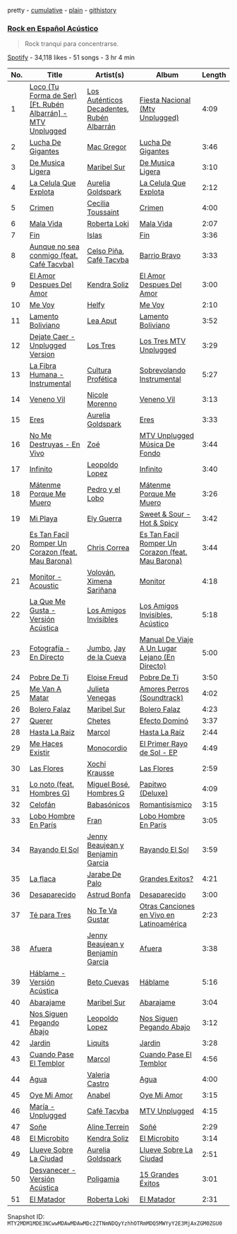 pretty - [cumulative](/playlists/cumulative/37i9dQZF1DX7eS6Eu8zMZN.md) - [plain](/playlists/plain/37i9dQZF1DX7eS6Eu8zMZN) - [githistory](https://github.githistory.xyz/mackorone/spotify-playlist-archive/blob/main/playlists/plain/37i9dQZF1DX7eS6Eu8zMZN)

### [Rock en Español Acústico](https://open.spotify.com/playlist/37i9dQZF1DX7eS6Eu8zMZN)

> Rock tranqui para concentrarse.

[Spotify](https://open.spotify.com/user/spotify) - 34,118 likes - 51 songs - 3 hr 4 min

| No. | Title | Artist(s) | Album | Length |
|---|---|---|---|---|
| 1 | [Loco \(Tu Forma de Ser\) \[Ft\. Rubén Albarrán\] \- MTV Unplugged](https://open.spotify.com/track/0639sfoRA7sW4fGS1EzcQu) | [Los Auténticos Decadentes](https://open.spotify.com/artist/3HrbmsYpKjWH1lzhad7alj), [Rubén Albarrán](https://open.spotify.com/artist/7M75Am5m6J934JSviUOGz0) | [Fiesta Nacional \(Mtv Unplugged\)](https://open.spotify.com/album/72XWQY6SO3b4M01tHYsIM7) | 4:09 |
| 2 | [Lucha De Gigantes](https://open.spotify.com/track/0xq83JuGO0zzaUuIAJXKMQ) | [Mac Gregor](https://open.spotify.com/artist/15s9gq5gVKup8mbM2KmawF) | [Lucha De Gigantes](https://open.spotify.com/album/47rUQhjmVyqm9Yut7fegrl) | 3:46 |
| 3 | [De Musica Ligera](https://open.spotify.com/track/4t4WLbLGtGF8SLat7erPRI) | [Maribel Sur](https://open.spotify.com/artist/6RUOKxDTKgQE0baELaHJcf) | [De Musica Ligera](https://open.spotify.com/album/2WBqtI7ilp1ldg2eBIpMLO) | 3:10 |
| 4 | [La Celula Que Explota](https://open.spotify.com/track/0RZ5fW0i0FfCHCpteE5eJG) | [Aurelia Goldspark](https://open.spotify.com/artist/23Vwx4SwKnBo2w3kAL32pW) | [La Celula Que Explota](https://open.spotify.com/album/0q9Zisx8hUfS1HalF2C38m) | 2:12 |
| 5 | [Crimen](https://open.spotify.com/track/4rl7tALHULBjGV7V5gdtaS) | [Cecilia Toussaint](https://open.spotify.com/artist/7a2z7CIBSPqXtuN6NzSpGb) | [Crimen](https://open.spotify.com/album/0z80h27AQ4HeBPrVpYTc2i) | 4:00 |
| 6 | [Mala Vida](https://open.spotify.com/track/6YPVWJkwsO3DgMDR0aPQc0) | [Roberta Loki](https://open.spotify.com/artist/69CSvWqSOjhUXBM8VcgbjB) | [Mala Vida](https://open.spotify.com/album/74fKOeEpG9lrN5AAWGqIit) | 2:07 |
| 7 | [Fin](https://open.spotify.com/track/3yxoXsE9d1DTg6f1TGESig) | [Islas](https://open.spotify.com/artist/0Ey9sUJ5fIAchqOFifarhX) | [Fin](https://open.spotify.com/album/1x2xsNNECv8DSisudpo0Nm) | 3:36 |
| 8 | [Aunque no sea conmigo \(feat\. Café Tacvba\)](https://open.spotify.com/track/199gJ6b1aihvmEqdQZr0qT) | [Celso Piña](https://open.spotify.com/artist/6PmfbeAL7jAauFPNyQ5UPi), [Café Tacvba](https://open.spotify.com/artist/09xj0S68Y1OU1vHMCZAIvz) | [Barrio Bravo](https://open.spotify.com/album/0ZCip2zkf5EGx7j4QeRRUD) | 3:33 |
| 9 | [El Amor Despues Del Amor](https://open.spotify.com/track/2UInWUPg1jiOkXWCBr2CKD) | [Kendra Soliz](https://open.spotify.com/artist/6FhgKnJWJrgcqfDwQHdSyZ) | [El Amor Despues Del Amor](https://open.spotify.com/album/3u8jj80tHV1wlNcrT4QEdI) | 3:00 |
| 10 | [Me Voy](https://open.spotify.com/track/7EEbMTkfPqFVD5ZoLZLYiD) | [Helfy](https://open.spotify.com/artist/66d5Z5OpnmGw4yWdJbmXWm) | [Me Voy](https://open.spotify.com/album/2157W6oC9ZfjzJxRPO4vwO) | 2:10 |
| 11 | [Lamento Boliviano](https://open.spotify.com/track/0mcUQ5mkevgbOpuLDAPTKF) | [Lea Aput](https://open.spotify.com/artist/2LchpIHNCd70zS78KogG0Z) | [Lamento Boliviano](https://open.spotify.com/album/4rYDSfBiuyX4OmHjMRyzLZ) | 3:52 |
| 12 | [Dejate Caer \- Unplugged Version](https://open.spotify.com/track/12J5Y7Ep2WgK91vtop1HHX) | [Los Tres](https://open.spotify.com/artist/4qXIYIWo6wRsN0lZxvgH6S) | [Los Tres MTV Unplugged](https://open.spotify.com/album/5gbgCfKWGatY7WWDKcoGnW) | 3:29 |
| 13 | [La Fibra Humana \- Instrumental](https://open.spotify.com/track/4a5gvEMnfw3OIRmQYyykY1) | [Cultura Profética](https://open.spotify.com/artist/65HuWBUC1d8ty1q6J42Nfi) | [Sobrevolando Instrumental](https://open.spotify.com/album/47OSRvZFU2wRfQy0UX68Xa) | 5:27 |
| 14 | [Veneno Vil](https://open.spotify.com/track/5Tuesi0A7MxD6nU2UoHt00) | [Nicole Morenno](https://open.spotify.com/artist/20qzlrLcHxylJGZUCH0M9T) | [Veneno Vil](https://open.spotify.com/album/0DzCTqhV9LpnFSYYNVAgsE) | 3:13 |
| 15 | [Eres](https://open.spotify.com/track/3bvmQ44nZ2716I9Snc2rh1) | [Aurelia Goldspark](https://open.spotify.com/artist/23Vwx4SwKnBo2w3kAL32pW) | [Eres](https://open.spotify.com/album/6TLzzUALIChbWMAvR95Ktg) | 3:33 |
| 16 | [No Me Destruyas \- En Vivo](https://open.spotify.com/track/2FHJQdcr13LFhQHyrvRFXk) | [Zoé](https://open.spotify.com/artist/6IdtcAwaNVAggwd6sCKgTI) | [MTV Unplugged Música De Fondo](https://open.spotify.com/album/19iPSmKMoGEDaW1CdePOSc) | 3:44 |
| 17 | [Infinito](https://open.spotify.com/track/6vDU3LYv7ElyyDqghIbYNO) | [Leopoldo Lopez](https://open.spotify.com/artist/4eiT8IHB1FaTzRyvkyyI3q) | [Infinito](https://open.spotify.com/album/0lNsHCDXKw0g7uhypZLlm1) | 3:40 |
| 18 | [Mátenme Porque Me Muero](https://open.spotify.com/track/4sVoEFCyerZgHpVuPK4klD) | [Pedro y el Lobo](https://open.spotify.com/artist/46p5O2p6Qi9L0RPB55gzak) | [Mátenme Porque Me Muero](https://open.spotify.com/album/1xnmcDkmUfiN7fJXU85tRQ) | 3:26 |
| 19 | [Mi Playa](https://open.spotify.com/track/34HGQ7X0wMKEnRnGcEdeps) | [Ely Guerra](https://open.spotify.com/artist/1ne2c2YEgt4MmJCJGCsfsZ) | [Sweet & Sour \- Hot & Spicy](https://open.spotify.com/album/0MpryzsjWVwyYfb5YyAJG7) | 3:42 |
| 20 | [Es Tan Facil Romper Un Corazon \(feat\. Mau Barona\)](https://open.spotify.com/track/0hbK1n62deXhuCCRXA3ZhL) | [Chris Correa](https://open.spotify.com/artist/6gP0olVV5ChX9cwrwv2dBK) | [Es Tan Facil Romper Un Corazon \(feat\. Mau Barona\)](https://open.spotify.com/album/6BKsP9ow0lUGA3mhREMoAx) | 3:44 |
| 21 | [Monitor \- Acoustic](https://open.spotify.com/track/6FmiOrorVIYLMOur2j1KeZ) | [Volován](https://open.spotify.com/artist/0htSEnHjTcKdNapBwIsEaA), [Ximena Sariñana](https://open.spotify.com/artist/7plUpXSFcSJUZSiZAoXqr1) | [Monitor](https://open.spotify.com/album/4HTEL3Aof6nEnNLGrnUtdB) | 4:18 |
| 22 | [La Que Me Gusta \- Versión Acústica](https://open.spotify.com/track/0wdfNgPoCpqORIhZHx9ZYq) | [Los Amigos Invisibles](https://open.spotify.com/artist/5x3mrCTZmkoTXURN7pWdGN) | [Los Amigos Invisibles, Acústico](https://open.spotify.com/album/0Q9wBe7VRzVzfZDw0oTZhG) | 5:18 |
| 23 | [Fotografía \- En Directo](https://open.spotify.com/track/4csQ5jSxzM9NOmqjHhUHBj) | [Jumbo](https://open.spotify.com/artist/55qSbU11psT1e0HlLaTZPB), [Jay de la Cueva](https://open.spotify.com/artist/2PQW0MnXmZd19XKZQyoPgu) | [Manual De Viaje A Un Lugar Lejano \(En Directo\)](https://open.spotify.com/album/2ulvRTw9dtLhbHO5msBG2t) | 5:00 |
| 24 | [Pobre De Ti](https://open.spotify.com/track/1BfG1GebmxE0OWl0lz1E3l) | [Eloise Freud](https://open.spotify.com/artist/4fCVdhbvs0qYEAQozKSyOh) | [Pobre De Ti](https://open.spotify.com/album/2wCNlBIDraaqMYzy6GV4sX) | 3:50 |
| 25 | [Me Van A Matar](https://open.spotify.com/track/5DaOTjY1vz38V0RGrrRFGq) | [Julieta Venegas](https://open.spotify.com/artist/2QWIScpFDNxmS6ZEMIUvgm) | [Amores Perros \(Soundtrack\)](https://open.spotify.com/album/4ERQo3lv0nHNBZtJjW0doY) | 4:02 |
| 26 | [Bolero Falaz](https://open.spotify.com/track/0B6vcicywjS5S1AKq0BttX) | [Maribel Sur](https://open.spotify.com/artist/6RUOKxDTKgQE0baELaHJcf) | [Bolero Falaz](https://open.spotify.com/album/4pLS5CLe2cnjNEZQQkB0R0) | 4:23 |
| 27 | [Querer](https://open.spotify.com/track/49drBO7rVHCvJjcb9Rmekf) | [Chetes](https://open.spotify.com/artist/5sIuOfUs74K1zFv5BqVaQY) | [Efecto Dominó](https://open.spotify.com/album/54Bbckv221mUWGvDbJnffb) | 3:37 |
| 28 | [Hasta La Raiz](https://open.spotify.com/track/7xke3tSdPhIekPZh6ZoOfJ) | [Marcol](https://open.spotify.com/artist/0Hdrbof7h3qTZdg39r7HPP) | [Hasta La Raíz](https://open.spotify.com/album/3T4Tkh71yxMKEpd84nt0DT) | 2:44 |
| 29 | [Me Haces Existir](https://open.spotify.com/track/6xoDLYJLowbigt8pqnthpx) | [Monocordio](https://open.spotify.com/artist/2aDuDJULvIt8qs08LIVNkU) | [El Primer Rayo de Sol \- EP](https://open.spotify.com/album/6K8C9SgJJBr6SvIfol0ckQ) | 4:49 |
| 30 | [Las Flores](https://open.spotify.com/track/5hdO9pJEp8Ht35PzrQjWqT) | [Xochi Krausse](https://open.spotify.com/artist/36u61FnGDFJVllsyOZ4tQh) | [Las Flores](https://open.spotify.com/album/22Nug9IPcwyq58yBJVBmhS) | 2:59 |
| 31 | [Lo noto \(feat\. Hombres G\)](https://open.spotify.com/track/0HTXPniIdy9szOPpfafOET) | [Miguel Bosé](https://open.spotify.com/artist/7mWCSSOYqm4E9mB7V4ot6S), [Hombres G](https://open.spotify.com/artist/60uh2KYYSCqAgJNxcU4DA0) | [Papitwo \(Deluxe\)](https://open.spotify.com/album/6mgs9ywhBqW5QSCMyYPC3g) | 4:09 |
| 32 | [Celofán](https://open.spotify.com/track/1sNz5k4POwNzx9AZUdyjNK) | [Babasónicos](https://open.spotify.com/artist/2F9pvj94b52wGKs0OqiNi2) | [Romantisísmico](https://open.spotify.com/album/1x93LZe2PKKrgePH2GZjCP) | 3:15 |
| 33 | [Lobo Hombre En París](https://open.spotify.com/track/2TA3fiM7ZQc0HWo1ncG02e) | [Fran](https://open.spotify.com/artist/3iDRCnCdwM5oi2F2HWBiLn) | [Lobo Hombre En París](https://open.spotify.com/album/2EVTpcVPnTzqM4tglyPiA5) | 3:05 |
| 34 | [Rayando El Sol](https://open.spotify.com/track/0eh9gAGvtaLI8cIzKsdCgn) | [Jenny Beaujean y Benjamin Garcia](https://open.spotify.com/artist/06izVjPOksdkMjJ3NUDfky) | [Rayando El Sol](https://open.spotify.com/album/7Hbcex3ZqA8hk0kcTq4PLe) | 3:59 |
| 35 | [La flaca](https://open.spotify.com/track/5Q5cOc0UpDGYYaFoaQ99Dg) | [Jarabe De Palo](https://open.spotify.com/artist/5B6H1Dq77AV1LZWrbNsuH5) | [Grandes Exitos?](https://open.spotify.com/album/2i8ffcsBSZNDI5whavrBaU) | 4:21 |
| 36 | [Desaparecido](https://open.spotify.com/track/4vy4VpbZA0nPd6seQfADhI) | [Astrud Bonfa](https://open.spotify.com/artist/0YYKO7hybCYf1mjeXDADA7) | [Desaparecido](https://open.spotify.com/album/06eINx79WI2dm9D78cyn04) | 3:00 |
| 37 | [Té para Tres](https://open.spotify.com/track/6b0scCYeLBGT3zyWoZUqJY) | [No Te Va Gustar](https://open.spotify.com/artist/4ZDoy7AWNgQVmX7T0u0B1j) | [Otras Canciones en Vivo en Latinoamérica](https://open.spotify.com/album/4UGpnKpfb814RkAWPUtSVP) | 2:23 |
| 38 | [Afuera](https://open.spotify.com/track/1k7qwrtL7ZTaZsUwj7KjXJ) | [Jenny Beaujean y Benjamin Garcia](https://open.spotify.com/artist/06izVjPOksdkMjJ3NUDfky) | [Afuera](https://open.spotify.com/album/073Ba74ZF7WrtuzZHmoQRw) | 3:38 |
| 39 | [Háblame \- Versión Acústica](https://open.spotify.com/track/5N1OvG5Hu2XpKpMSNwyEh8) | [Beto Cuevas](https://open.spotify.com/artist/0kUZTk2JLPEAUyCWoN6eoL) | [Háblame](https://open.spotify.com/album/5zXa4mmHtwLtfeu3n3xyaK) | 5:16 |
| 40 | [Abarajame](https://open.spotify.com/track/0CNAg3D3Ox1MggIed6Ktcs) | [Maribel Sur](https://open.spotify.com/artist/6RUOKxDTKgQE0baELaHJcf) | [Abarajame](https://open.spotify.com/album/2nBayLIl2VnOCQo7EdCsbw) | 3:04 |
| 41 | [Nos Siguen Pegando Abajo](https://open.spotify.com/track/0BYEbV5yHTFpnZ9NZJboNx) | [Leopoldo Lopez](https://open.spotify.com/artist/4eiT8IHB1FaTzRyvkyyI3q) | [Nos Siguen Pegando Abajo](https://open.spotify.com/album/7fbg5gaenSCqKnyzntZ4t6) | 3:12 |
| 42 | [Jardin](https://open.spotify.com/track/59qjlwBAL2m3ggriczGJit) | [Liquits](https://open.spotify.com/artist/6gtggUV7CgB7b7bCpWa6PC) | [Jardin](https://open.spotify.com/album/38SjCB7KnLKUgyEBjRfGmC) | 3:28 |
| 43 | [Cuando Pase El Temblor](https://open.spotify.com/track/1oEKw4f4pihhfAkl6pHAVt) | [Marcol](https://open.spotify.com/artist/0Hdrbof7h3qTZdg39r7HPP) | [Cuando Pase El Temblor](https://open.spotify.com/album/3t8lnRw3jMofkqoEogBO3d) | 4:56 |
| 44 | [Agua](https://open.spotify.com/track/76yx6d2cnxogqq5EeWAGGv) | [Valeria Castro](https://open.spotify.com/artist/7JTVqKJ414qRPuDPhdKnHD) | [Agua](https://open.spotify.com/album/18lEH8fgVYdkUBTDK0IPyu) | 4:00 |
| 45 | [Oye Mi Amor](https://open.spotify.com/track/5p1RdRVrH5uXL7xKF2lWby) | [Anabel](https://open.spotify.com/artist/12IF5EUgrWK8dnnlLQaaTx) | [Oye Mi Amor](https://open.spotify.com/album/66PCDbgVKriCpWIEVtP3GY) | 3:15 |
| 46 | [María \- Unplugged](https://open.spotify.com/track/4KDHQ9jwEg03Ex7TG6tdm8) | [Café Tacvba](https://open.spotify.com/artist/09xj0S68Y1OU1vHMCZAIvz) | [MTV Unplugged](https://open.spotify.com/album/0fO8mzViUoz12iCHrPppE9) | 4:15 |
| 47 | [Soñe](https://open.spotify.com/track/35tKDCAmNFueq5KmvGkzRr) | [Aline Terrein](https://open.spotify.com/artist/1KHhTDB0lBCXqm54Fseodx) | [Soñé](https://open.spotify.com/album/3zGPOSwv1krOcKkv8QgpBs) | 2:29 |
| 48 | [El Microbito](https://open.spotify.com/track/3RZuoHtuX5ZJsqbAtJu8Cw) | [Kendra Soliz](https://open.spotify.com/artist/6FhgKnJWJrgcqfDwQHdSyZ) | [El Microbito](https://open.spotify.com/album/1JNiJzyqgPtKD7xIBizamR) | 3:14 |
| 49 | [Llueve Sobre La Ciudad](https://open.spotify.com/track/3ajpzObwM2gdcSsa5hPfIQ) | [Aurelia Goldspark](https://open.spotify.com/artist/23Vwx4SwKnBo2w3kAL32pW) | [Llueve Sobre La Ciudad](https://open.spotify.com/album/64qcPXeQX1UGtvqdtsRgvG) | 2:51 |
| 50 | [Desvanecer \- Versión Acústica](https://open.spotify.com/track/1ZilxgQ1uFsJZAKOdYCBLl) | [Poligamia](https://open.spotify.com/artist/3l8MpG7CL6zqYDBhbcNG1O) | [15 Grandes Éxitos](https://open.spotify.com/album/0BKbOvXdF2QVXNwX63Iwbk) | 3:01 |
| 51 | [El Matador](https://open.spotify.com/track/3GSFaZ8m1nTEzZaZ5bco11) | [Roberta Loki](https://open.spotify.com/artist/69CSvWqSOjhUXBM8VcgbjB) | [El Matador](https://open.spotify.com/album/4iRUuWS0A140Fm7tjKchrj) | 2:31 |

Snapshot ID: `MTY2MDM1MDE3NCwwMDAwMDAwMDc2ZTNmNDQyYzhhOTRmMDQ5MWYyY2E3MjAxZGM0ZGU0`
